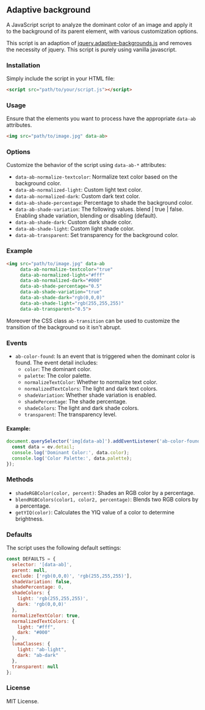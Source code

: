 ## Adaptive background

A JavaScript script to analyze the dominant color of an image and apply it to the background of its parent element, with various customization options.

This script is an adaption of [jquery.adaptive-backgrounds.js](https://github.com/briangonzalez/jquery.adaptive-backgrounds.js/) and removes the necessity of jquery. This script is purely using vanilla javascript.

### Installation

Simply include the script in your HTML file:

```html
<script src="path/to/your/script.js"></script>
```

### Usage

Ensure that the elements you want to process have the appropriate `data-ab` attributes.

```html
<img src="path/to/image.jpg" data-ab>
```

### Options

Customize the behavior of the script using `data-ab-*` attributes:

- `data-ab-normalize-textcolor`: Normalize text color based on the background color.
- `data-ab-normalized-light`: Custom light text color.
- `data-ab-normalized-dark`: Custom dark text color.
- `data-ab-shade-percentage`: Percentage to shade the background color.
- `data-ab-shade-variation`: The following values. blend | true | false. Enabling shade variation, blending or disabling (default).
- `data-ab-shade-dark`: Custom dark shade color.
- `data-ab-shade-light`: Custom light shade color.
- `data-ab-transparent`: Set transparency for the background color.

### Example

```html
<img src="path/to/image.jpg" data-ab
     data-ab-normalize-textcolor="true"
     data-ab-normalized-light="#fff"
     data-ab-normalized-dark="#000"
     data-ab-shade-percentage="0.5"
     data-ab-shade-variation="true"
     data-ab-shade-dark="rgb(0,0,0)"
     data-ab-shade-light="rgb(255,255,255)"
     data-ab-transparent="0.5">
```

Moreover the CSS class `ab-transition` can be used to customize the transition of the background so it isn't abrupt.

### Events

- `ab-color-found`: Is an event that is triggered when the dominant color is found. The event detail includes:
  - `color`: The dominant color.
  - `palette`: The color palette.
  - `normalizeTextColor`: Whether to normalize text color.
  - `normalizedTextColors`: The light and dark text colors.
  - `shadeVariation`: Whether shade variation is enabled.
  - `shadePercentage`: The shade percentage.
  - `shadeColors`: The light and dark shade colors.
  - `transparent`: The transparency level.

#### Example:

```javascript
document.querySelector('img[data-ab]').addEventListener('ab-color-found', (ev) => {
  const data = ev.detail;
  console.log('Dominant Color:', data.color);
  console.log('Color Palette:', data.palette);
});
```

### Methods

- `shadeRGBColor(color, percent)`: Shades an RGB color by a percentage.
- `blendRGBColors(color1, color2, percentage)`: Blends two RGB colors by a percentage.
- `getYIQ(color)`: Calculates the YIQ value of a color to determine brightness.

### Defaults

The script uses the following default settings:

```javascript
const DEFAULTS = {
  selector: '[data-ab]',
  parent: null,
  exclude: ['rgb(0,0,0)', 'rgb(255,255,255)'],
  shadeVariation: false,
  shadePercentage: 0,
  shadeColors: {
    light: 'rgb(255,255,255)',
    dark: 'rgb(0,0,0)'
  },
  normalizeTextColor: true,
  normalizedTextColors: {
    light: "#fff",
    dark: "#000"
  },
  lumaClasses: {
    light: "ab-light",
    dark: "ab-dark"
  },
  transparent: null
};
```

### License

MIT License.
